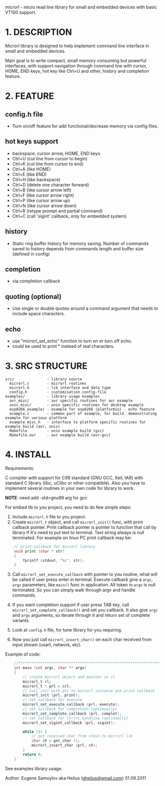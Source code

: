 microrl - micro read line library for small and embedded devices with basic VT100 support.

# 1. DESCRIPTION

Microrl library is designed to help implement command line interface in small and embedded devices.

Main goal is to write compact, small memory consuming but powerful interfaces, with support navigation through command line with cursor, HOME, END keys, hot key like Ctrl+U and other, history and completion feature.


# 2. FEATURE

## config.h file
- Turn on/off feature for add functional/decrease memory via config files.

## hot keys support

- backspace, cursor arrow, HOME, END keys
- Ctrl+U (cut line from cursor to begin)
- Ctrl+K (cut line from cursor to end)
- Ctrl+A (like HOME)
- Ctrl+E (like END)
- Ctrl+H (like backspace)
- Ctrl+D (delete one character forward)
- Ctrl+B (like cursor arrow left)
- Ctrl+F (like cursor arrow right)
- Ctrl+P (like cursor arrow up)
- Ctrl+N (like cursor arrow down)
- Ctrl+R (retype prompt and partial command)
- Ctrl+C (call 'sigint' callback, only for embedded system)

## history

- Static ring buffer history for memory saving. Number of commands saved to history depends from commands length and buffer size (defined in config)

## completion
 - via completion callback

## quoting (optional)
 - Use single or double quotes around a command argument that needs to include space characters.

## echo
 - use "microrl_set_echo" function to turn on or turn off echo.
 - could be used to print * instead of real characters. 

# 3. SRC STRUCTURE

~~~
src/               - library source
  microrl.c        - microrl routines
  microrl.h        - lib interface and data type
  config.h         - customisation config-file
examples/          - library usage examples
  avr_misc/        - avr specific routines for avr example
  unix_misc/       - unix specific routines for desktop example
  esp8266_example/ - example for esp8266 (platformio) - echo feature
  example.c        - common part of example, for build  demonstrating example for various platform
  example_misc.h   - interface to platform specific routines for example build (avr, unix)
  Makefile         - unix example build (gcc)
  Makefile.avr     - avr example build (avr-gcc)
~~~

# 4. INSTALL

Requirements: 

C compiler with support for C99 standard (GNU GCC, Keil, IAR) with standard C library (libc, uClibc or other compatible). Also you have to implement several routines in your own code for library to work.

**NOTE**: need add -std=gnu99 arg for gcc

For embed lib to you project, you need to do few simple steps:

1. Include `microrl.h` file to you project.
2. Create `microrl_t` object, and call `microrl_init()` func, with print callback pointer. Print callback pointer is pointer to function that call by library if it's need to put text to terminal. Text string always is null terminated.
For example on linux PC print callback may be:
```c
	// print callback for microrl library
	void print (char * str)
	{
		fprintf (stdout, "%s", str);
	}
```
3. Call `microrl_set_execute_callback` with pointer to you routine, what will be called if user press enter in terminal. Execute callback give a `argc`, `argv` parameters, like `main()` func in application. All token in `argv` is null terminated. So you can simply walk through argv and handle commands.

4. If you want completion support if user press TAB key, call `microrl_set_complete_callback()` and set you callback. It also give `argc` and `argv` arguments, so iterate through it and return set of complete variants.

5. Look at `config.h` file, for tune library for you requiring.

6. Now you just call `microrl_insert_char()` on each char received from input stream (usart, network, etc).

Example of code:

```c
	//*****************************************************************************
	int main (int argc, char ** argv)
	{
		// create microrl object and pointer on it
		microrl_t rl;
		microrl_t * prl = &rl;
		// call init with ptr to microrl instance and print callback
		microrl_init (prl, print);
		// set callback for execute
		microrl_set_execute_callback (prl, execute);
		// set callback for completion (optionally)
		microrl_set_complete_callback (prl, complet);
		// set callback for ctrl+c handling (optionally)
		microrl_set_sigint_callback (prl, sigint);

		while (1) {
			// put received char from stdin to microrl lib
			char ch = get_char ();
			microrl_insert_char (prl, ch);
		}
		return 0;
	}
```
See examples library usage.

Author: Eugene Samoylov aka Helius (ghelius@gmail.com)
01.09.2011
